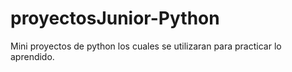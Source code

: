 # proyectosJunior-Python
Mini proyectos de python los cuales se utilizaran para practicar lo aprendido.
